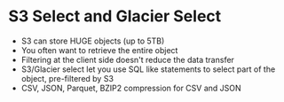 # S3 Select and Glacier Select

* S3 can store HUGE objects (up to 5TB)
* You often want to retrieve the entire object
* Filtering at the client side doesn't reduce the data transfer
* S3/Glacier select let you use SQL like statements to select part of the object, pre-filtered by S3
* CSV, JSON, Parquet, BZIP2 compression for CSV and JSON